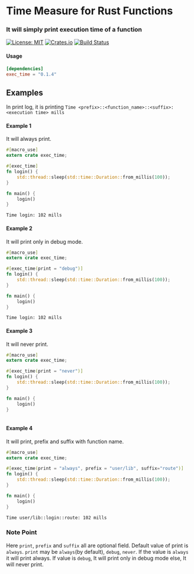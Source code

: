 # Time Measure for Rust Functions
### It will simply print execution time of a function

[![License: MIT](https://img.shields.io/badge/License-MIT-blue.svg)](https://opensource.org/licenses/MIT)
[![Crates.io](https://img.shields.io/crates/v/exec_time)](https://crates.io/crates/exec_time)
[![Build Status](https://travis-ci.org/AbrarNitk/exec_time.svg?branch=master)](https://travis-ci.org/AbrarNitk/exec_time)

#### Usage
```toml
[dependencies]
exec_time = "0.1.4"
```

## Examples
In print log, it is printing `Time <prefix>::<function_name>::<suffix>: <execution time> mills`

#### Example 1
It will always print.

```rust
#[macro_use]
extern crate exec_time;

#[exec_time]
fn login() {
    std::thread::sleep(std::time::Duration::from_millis(100));
}

fn main() {
    login()
}
```  

```text
Time login: 102 mills
```

#### Example 2
It will print only in debug mode.

```rust
#[macro_use]
extern crate exec_time;

#[exec_time(print = "debug")]
fn login() {
    std::thread::sleep(std::time::Duration::from_millis(100));
}

fn main() {
    login()
}
```  

```text
Time login: 102 mills
```

#### Example 3
It will never print.

```rust
#[macro_use]
extern crate exec_time;

#[exec_time(print = "never")]
fn login() {
    std::thread::sleep(std::time::Duration::from_millis(100));
}

fn main() {
    login()
}
```  

```text
```

#### Example 4
It will print, prefix and suffix with function name.

```rust
#[macro_use]
extern crate exec_time;

#[exec_time(print = "always", prefix = "user/lib", suffix="route")]
fn login() {
    std::thread::sleep(std::time::Duration::from_millis(100));
}

fn main() {
    login()
}
```  

```text
Time user/lib::login::route: 102 mills
```


### Note Point
Here `print`, `prefix` and `suffix` all are optional field. Default value of print is `always`.
`print` may be `always`(by default), `debug`, `never`. If the value is `always` it will print always.
If value is `debug`, It will print only in debug mode else, It will never print.
